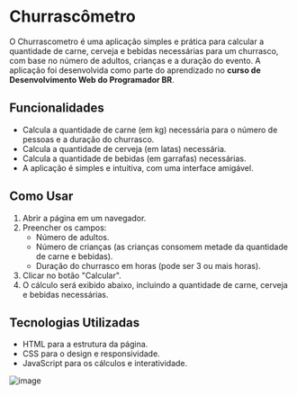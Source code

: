 # Churrascômetro

O Churrascometro é uma aplicação simples e prática para calcular a quantidade de carne, cerveja e bebidas necessárias para um churrasco, com base no número de adultos, crianças e a duração do evento. A aplicação foi desenvolvida como parte do aprendizado no **curso de Desenvolvimento Web do Programador BR**.

## Funcionalidades

- Calcula a quantidade de carne (em kg) necessária para o número de pessoas e a duração do churrasco.
- Calcula a quantidade de cerveja (em latas) necessária.
- Calcula a quantidade de bebidas (em garrafas) necessárias.
- A aplicação é simples e intuitiva, com uma interface amigável.
  
## Como Usar

1. Abrir a página em um navegador.
2. Preencher os campos:
   - Número de adultos.
   - Número de crianças (as crianças consomem metade da quantidade de carne e bebidas).
   - Duração do churrasco em horas (pode ser 3 ou mais horas).
3. Clicar no botão "Calcular".
4. O cálculo será exibido abaixo, incluindo a quantidade de carne, cerveja e bebidas necessárias.

## Tecnologias Utilizadas

- HTML para a estrutura da página.
- CSS para o design e responsividade.
- JavaScript para os cálculos e interatividade.


![image](https://github.com/user-attachments/assets/2af1bb57-c997-4ea1-a152-d4ca3163bd18)
